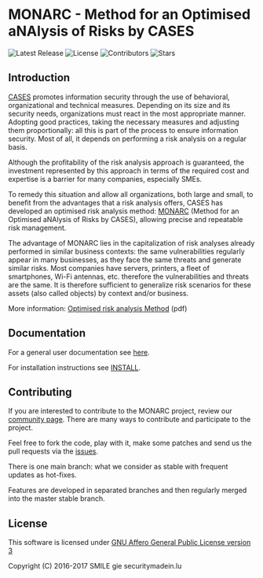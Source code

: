 MONARC - Method for an Optimised aNAlysis of Risks by CASES
===========================================================

![Latest Release](https://img.shields.io/github/release/monarc-project/MonarcAppFO.svg?style=flat-square)
![License](https://img.shields.io/github/license/monarc-project/MonarcAppFO.svg?style=flat-square)
![Contributors](https://img.shields.io/github/contributors/monarc-project/MonarcAppFO.svg?style=flat-square)
![Stars](https://img.shields.io/github/stars/monarc-project/MonarcAppFO.svg?style=flat-square)

Introduction
------------

[CASES](https://www.cases.lu) promotes information security through the use of
behavioral, organizational and technical measures. Depending on its size and its
security needs, organizations must react in the most appropriate manner.
Adopting good practices, taking the necessary measures and adjusting them
proportionally: all this is part of the process to ensure information security.
Most of all, it depends on performing a risk analysis on a regular basis.

Although the profitability of the risk analysis approach is guaranteed, the
investment represented by this approach in terms of the required cost and
expertise is a barrier for many companies, especially SMEs.

To remedy this situation and allow all organizations, both large and small, to
benefit from the advantages that a risk analysis offers, CASES has developed an
optimised risk analysis method:
[MONARC](https://github.com/monarc-project/MonarcAppFO)
(Method for an Optimised aNAlysis of Risks by CASES), allowing precise and
repeatable risk management.

The advantage of MONARC lies in the capitalization of risk analyses already
performed in similar business contexts: the same vulnerabilities
regularly appear in many businesses, as they face the same threats and generate
similar risks. Most companies have servers, printers, a fleet of smartphones,
Wi-Fi antennas, etc. therefore the vulnerabilities and threats are the same.
It is therefore sufficient to generalize risk scenarios for these assets (also
called objects) by context and/or business.

More information:
[Optimised risk analysis Method](https://www.cases.lu/index-quick.php?dims_op=doc_file_download&docfile_md5id=56ee6ff569a40a5b52bed0e526a6a77f) (pdf)


Documentation
-------------

For a general user documentation see
[here](https://github.com/monarc-project/MonarcAppFO/tree/master/docs).

For installation instructions see
[INSTALL](https://github.com/monarc-project/MonarcAppFO/tree/master/INSTALL).


Contributing
------------

If you are interested to contribute to the MONARC project, review our
[community page](https://monarc-project.github.io/pages/community/).
There are many ways to contribute and participate to the project.

Feel free to fork the code, play with it, make some patches and send us the pull
requests via the [issues](https://github.com/monarc-project/MonarcAppFO/issues).

There is one main branch: what we consider as stable with frequent updates as
hot-fixes.

Features are developed in separated branches and then regularly merged into the
master stable branch.


License
-------

This software is licensed under
[GNU Affero General Public License version 3](http://www.gnu.org/licenses/agpl-3.0.html)

Copyright (C) 2016-2017 SMILE gie securitymadein.lu
